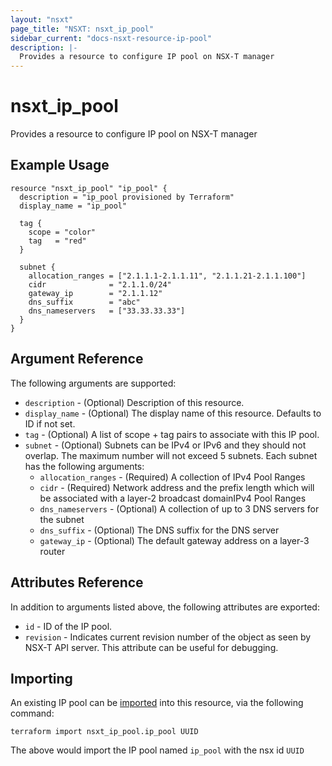 ```yaml
---
layout: "nsxt"
page_title: "NSXT: nsxt_ip_pool"
sidebar_current: "docs-nsxt-resource-ip-pool"
description: |-
  Provides a resource to configure IP pool on NSX-T manager
---
```


# nsxt_ip_pool

Provides a resource to configure IP pool on NSX-T manager

## Example Usage

```hcl
resource "nsxt_ip_pool" "ip_pool" {
  description = "ip_pool provisioned by Terraform"
  display_name = "ip_pool"

  tag {
    scope = "color"
    tag   = "red"
  }

  subnet {
    allocation_ranges = ["2.1.1.1-2.1.1.11", "2.1.1.21-2.1.1.100"]
    cidr              = "2.1.1.0/24"
    gateway_ip        = "2.1.1.12"
    dns_suffix        = "abc"
    dns_nameservers   = ["33.33.33.33"]
  }
}
```

## Argument Reference

The following arguments are supported:

* `description` - (Optional) Description of this resource.
* `display_name` - (Optional) The display name of this resource. Defaults to ID if not set.
* `tag` - (Optional) A list of scope + tag pairs to associate with this IP pool.
* `subnet` - (Optional) Subnets can be IPv4 or IPv6 and they should not overlap. The maximum number will not exceed 5 subnets. Each subnet has the following arguments:
  * `allocation_ranges` - (Required) A collection of IPv4 Pool Ranges
  * `cidr` - (Required) Network address and the prefix length which will be associated with a layer-2 broadcast domainIPv4 Pool Ranges
  * `dns_nameservers` - (Optional) A collection of up to 3 DNS servers for the subnet
  * `dns_suffix` - (Optional) The DNS suffix for the DNS server
  * `gateway_ip` - (Optional) The default gateway address on a layer-3 router

## Attributes Reference

In addition to arguments listed above, the following attributes are exported:

* `id` - ID of the IP pool.
* `revision` - Indicates current revision number of the object as seen by NSX-T API server. This attribute can be useful for debugging.


## Importing

An existing IP pool can be [imported][docs-import] into this resource, via the following command:

[docs-import]: /docs/import/index.html

```
terraform import nsxt_ip_pool.ip_pool UUID
```

The above would import the IP pool named `ip_pool` with the nsx id `UUID`
